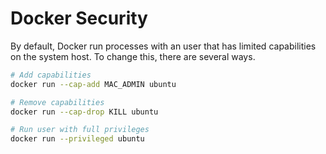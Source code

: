# Docker Security

By default, Docker run processes with an user that has limited capabilities on the system host. To change this, there are several ways.

```sh
# Add capabilities
docker run --cap-add MAC_ADMIN ubuntu

# Remove capabilities
docker run --cap-drop KILL ubuntu

# Run user with full privileges
docker run --privileged ubuntu
```